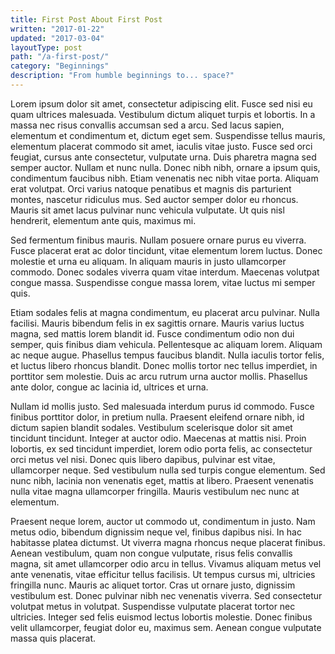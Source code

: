 ```yaml
---
title: First Post About First Post
written: "2017-01-22"
updated: "2017-03-04"
layoutType: post
path: "/a-first-post/"
category: "Beginnings"
description: "From humble beginnings to... space?"
---
```


Lorem ipsum dolor sit amet, consectetur adipiscing elit. Fusce sed nisi eu quam
ultrices malesuada. Vestibulum dictum aliquet turpis et lobortis. In a massa nec
risus convallis accumsan sed a arcu. Sed lacus sapien, elementum et condimentum
et, dictum eget sem. Suspendisse tellus mauris, elementum placerat commodo sit
amet, iaculis vitae justo. Fusce sed orci feugiat, cursus ante consectetur,
vulputate urna. Duis pharetra magna sed semper auctor. Nullam et nunc nulla.
Donec nibh nibh, ornare a ipsum quis, condimentum faucibus nibh. Etiam venenatis
nec nibh vitae porta. Aliquam erat volutpat. Orci varius natoque penatibus et
magnis dis parturient montes, nascetur ridiculus mus. Sed auctor semper dolor eu
rhoncus. Mauris sit amet lacus pulvinar nunc vehicula vulputate. Ut quis nisl
hendrerit, elementum ante quis, maximus mi.

Sed fermentum finibus mauris. Nullam posuere ornare purus eu viverra. Fusce
placerat erat ac dolor tincidunt, vitae elementum lorem luctus. Donec molestie
et urna eu aliquam. In aliquam mauris in justo ullamcorper commodo. Donec
sodales viverra quam vitae interdum. Maecenas volutpat congue massa. Suspendisse
congue massa lorem, vitae luctus mi semper quis.

Etiam sodales felis at magna condimentum, eu placerat arcu pulvinar. Nulla
facilisi. Mauris bibendum felis in ex sagittis ornare. Mauris varius luctus
magna, sed mattis lorem blandit id. Fusce condimentum odio non dui semper, quis
finibus diam vehicula. Pellentesque ac aliquam lorem. Aliquam ac neque augue.
Phasellus tempus faucibus blandit. Nulla iaculis tortor felis, et luctus libero
rhoncus blandit. Donec mollis tortor nec tellus imperdiet, in porttitor sem
molestie. Duis ac arcu rutrum urna auctor mollis. Phasellus ante dolor, congue
ac lacinia id, ultrices et urna.

Nullam id mollis justo. Sed malesuada interdum purus id commodo. Fusce finibus
porttitor dolor, in pretium nulla. Praesent eleifend ornare nibh, id dictum
sapien blandit sodales. Vestibulum scelerisque dolor sit amet tincidunt
tincidunt. Integer at auctor odio. Maecenas at mattis nisi. Proin lobortis, ex
sed tincidunt imperdiet, lorem odio porta felis, ac consectetur orci metus vel
nisi. Donec quis libero dapibus, pulvinar est vitae, ullamcorper neque. Sed
vestibulum nulla sed turpis congue elementum. Sed nunc nibh, lacinia non
venenatis eget, mattis at libero. Praesent venenatis nulla vitae magna
ullamcorper fringilla. Mauris vestibulum nec nunc at elementum.

Praesent neque lorem, auctor ut commodo ut, condimentum in justo. Nam metus
odio, bibendum dignissim neque vel, finibus dapibus nisi. In hac habitasse
platea dictumst. Ut viverra magna rhoncus neque placerat finibus. Aenean
vestibulum, quam non congue vulputate, risus felis convallis magna, sit amet
ullamcorper odio arcu in tellus. Vivamus aliquam metus vel ante venenatis, vitae
efficitur tellus facilisis. Ut tempus cursus mi, ultricies fringilla nunc.
Mauris ac aliquet tortor. Cras ut ornare justo, dignissim vestibulum est. Donec
pulvinar nibh nec venenatis viverra. Sed consectetur volutpat metus in volutpat.
Suspendisse vulputate placerat tortor nec ultricies. Integer sed felis euismod
lectus lobortis molestie. Donec finibus velit ullamcorper, feugiat dolor eu,
maximus sem. Aenean congue vulputate massa quis placerat.
